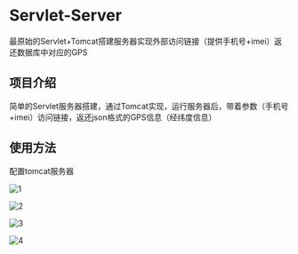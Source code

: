 # Servlet-Server
最原始的Servlet+Tomcat搭建服务器实现外部访问链接（提供手机号+imei）返还数据库中对应的GPS

## 项目介绍

简单的Servlet服务器搭建，通过Tomcat实现，运行服务器后，带着参数（手机号+imei）访问链接，返还json格式的GPS信息（经纬度信息）

## 使用方法

配置tomcat服务器

![1](/1.png)

![2](/2.png)

![3](/3.png)

![4](/4.png)

